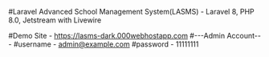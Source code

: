 #Laravel Advanced School Management System(LASMS) - Laravel 8, PHP 8.0, Jetstream with Livewire

#Demo Site - https://lasms-dark.000webhostapp.com
#---Admin Account---
#username - admin@example.com
#password - 11111111
